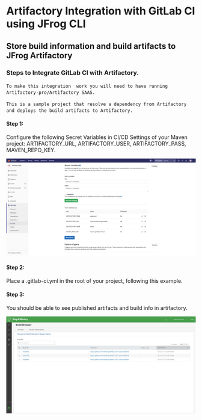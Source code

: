 # Artifactory Integration with GitLab CI using JFrog CLI
## Store build information and build artifacts to JFrog Artifactory
### Steps to Integrate GitLab CI with Artifactory.

`To make this integration  work you will need to have running Artifactory-pro/Artifactory SAAS.`

`This is a sample project that resolve a dependency from Artifactory and deploys the build artifacts to Artifactory.`

#### Step 1:

Configure the following Secret Variables in CI/CD Settings of your Maven project: ARTIFACTORY_URL, ARTIFACTORY_USER, ARTIFACTORY_PASS, MAVEN_REPO_KEY.

![screenshot](img/Screen_Shot1.png)

#### Step 2:

Place a .gitlab-ci.yml in the root of your project, following this example.

#### Step 3:

You should be able to see published artifacts and build info in artifactory.

![screenshot](img/Screen_Shot2.png)
